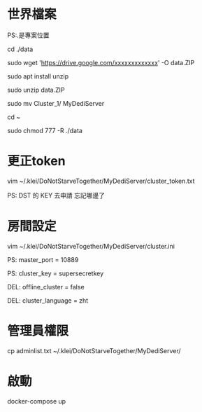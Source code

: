 # 世界檔案

PS:.是專案位置

cd ./data

sudo wget 'https://drive.google.com/xxxxxxxxxxxxx' -O data.ZIP

sudo apt install unzip

sudo unzip data.ZIP

sudo mv Cluster_1/ MyDediServer

cd ~

sudo chmod 777 -R ./data

# 更正token
vim ~/.klei/DoNotStarveTogether/MyDediServer/cluster_token.txt

PS: DST 的 KEY 去申請 忘記哪邊了

# 房間設定
vim ~/.klei/DoNotStarveTogether/MyDediServer/cluster.ini

PS: master_port = 10889

PS: cluster_key = supersecretkey

DEL: offline_cluster = false

DEL: cluster_language = zht

# 管理員權限
cp adminlist.txt ~/.klei/DoNotStarveTogether/MyDediServer/



# 啟動
docker-compose up

